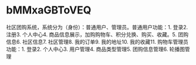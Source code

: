# bMMxaGBToVEQ
社区团购系统，系统分为（身份）：普通用户、管理员。普通用户功能：1. 登录2. 注册3. 个人中心4. 商品信息展示，加购购物车、积分兑换、购买、收藏。5. 团购信息6. 社区信息7. 社区管理8. 我的订单9. 我的地址10. 我的收藏11. 购物车管理员功能：1. 登录2. 个人中心3. 用户管理4. 商品类型管理5. 团购信息管理6. 轮播图管理 
